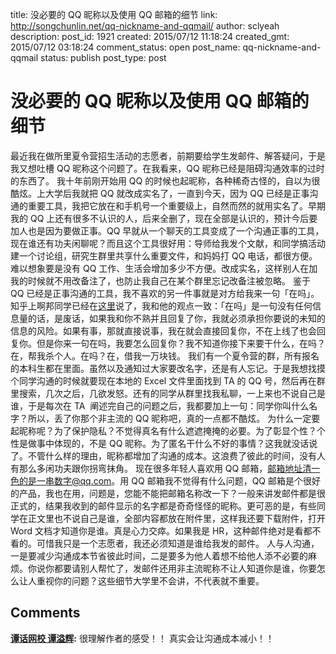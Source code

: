 title: 没必要的 QQ 昵称以及使用 QQ 邮箱的细节
link: http://songchunlin.net/qq-nickname-and-qqmail/
author: sclyeah
description: 
post_id: 1921
created: 2015/07/12 11:18:24
created_gmt: 2015/07/12 03:18:24
comment_status: open
post_name: qq-nickname-and-qqmail
status: publish
post_type: post

# 没必要的 QQ 昵称以及使用 QQ 邮箱的细节

最近我在做所里夏令营招生活动的志愿者，前期要给学生发邮件、解答疑问，于是我又想吐槽 QQ 昵称这个问题了。在我看来，QQ 昵称已经是阻碍沟通效率的过时的东西了。 我十年前刚开始用 QQ 的时候也起昵称，各种稀奇古怪的，自以为很酷炫。上大学后我就把 QQ 就改成实名了，一直到今天，因为 QQ 已经是正事沟通的重要工具，我把它放在和手机号一个重要级上，自然而然的就用实名了。早期我的 QQ 上还有很多不认识的人，后来全删了，现在全部是认识的，预计今后要加人也是因为要做正事。QQ 早就从一个聊天的工具变成了一个沟通正事的工具，现在谁还有功夫闲聊呢？而且这个工具很好用：导师给我发个文献，和同学搞活动建一个讨论组，研究生群里共享什么重要文件，和妈妈打 QQ 电话，都很方便。难以想象要是没有 QQ 工作、生活会增加多少不方便。改成实名，这样别人在加我的时候就不用改备注了，也防止我自己在某个群里忘记改备注被忽略。 鉴于 QQ 已经是正事沟通的工具，我不喜欢的另一件事就是对方给我来一句「在吗」。知乎上啊邦同学已经在[这里](http://zhuanlan.zhihu.com/abangtongxue/20040063)说了，我和他的观点一致：「在吗」是一句没有任何信息量的话，是废话，如果我和你不熟并且回复了你，我就必须承担你要说的未知的信息的风险。如果有事，那就直接说事，我在就会直接回复你，不在上线了也会回复你。但是你来一句在吗，我要怎么回复你？我不知道你接下来要干什么，在吗？在，帮我杀个人。在吗？在，借我一万块钱。 我们有一个夏令营的群，所有报名的本科生都在里面。虽然以及通知过大家要改名字，还是有人忘记。于是我想找摸个同学沟通的时候就要现在本地的 Excel 文件里面找到 TA 的 QQ 号，然后再在群里搜索，几次之后，几欲发怒。还有的同学从群里找我私聊，一上来也不说自己是谁，于是每次在 TA  阐述完自己的问题之后，我都要加上一句：同学你叫什么名字？所以，丢了你那个非主流的 QQ 昵称吧，真的一点都不酷炫。 为什么一定要起昵称呢？为了保护隐私？不觉得真名有什么遮遮掩掩的必要。为了彰显个性？个性是做事中体现的，不是 QQ 昵称。为了匿名干什么不好的事情？这我就没话说了。不管什么样的理由，昵称都增加了沟通的成本。这浪费了彼此的时间，没有人有那么多闲功夫跟你拐弯抹角。 现在很多年轻人喜欢用 QQ 邮箱，邮箱地址清一色的是一串数字@qq.com。用 QQ 邮箱我不觉得有什么问题，QQ 邮箱是个很好的产品，我也在用，问题是，您能不能把邮箱名称改一下？一般来讲发邮件都是很正式的，结果我收到的邮件显示的名字都是奇奇怪怪的昵称。更可恶的是，有些同学在正文里也不说自己是谁，全部内容都放在附件里，这样我还要下载附件，打开 Word 文档才知道你是谁。真是心力交瘁。如果我是 HR，这种邮件绝对是看都不看的。可惜我只是一个志愿者，我还必须知道是谁给我发的邮件。 人与人沟通，一是要减少沟通成本节省彼此时间，二是要多为他人着想不给他人添不必要的麻烦。你说你都要请别人帮忙了，发邮件还用非主流昵称不让人知道你是谁，你要怎么让人重视你的问题？这些细节大学里不会讲，不代表就不重要。

## Comments

**[谭话网校 谭溢辉](#40878 "2015-07-27 08:53:27"):** 很理解作者的感受！！ 真实会让沟通成本减小！！

